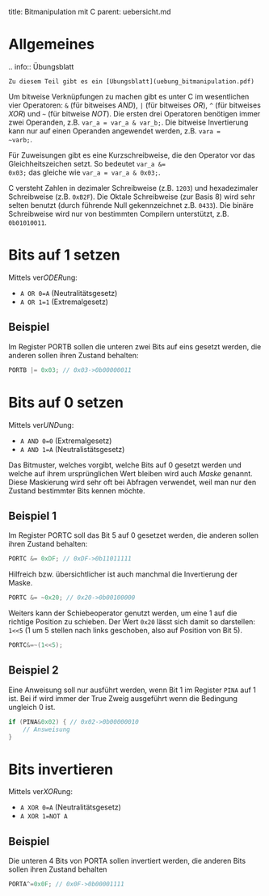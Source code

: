 title: Bitmanipulation mit C
parent: uebersicht.md

# Allgemeines

.. info:: Übungsblatt

    Zu diesem Teil gibt es ein [Übungsblatt](uebung_bitmanipulation.pdf)

Um bitweise Verknüpfungen zu machen gibt es unter C im wesentlichen vier Operatoren: <code>&</code> (für bitweises *AND*), <code>|</code> (für bitweises *OR*), <code>^</code> (für bitweises *XOR*) und <code>~</code> (für bitweise *NOT*). Die ersten drei Operatoren benötigen immer zwei Operanden, z.B. <code>var_a = var_a & var_b;</code>. Die bitweise Invertierung kann nur auf einen Operanden angewendet werden, z.B. <code>vara = ~varb;</code>.

Für Zuweisungen gibt es eine Kurzschreibweise, die den Operator vor das Gleichheitszeichen setzt. So bedeutet <code>var_a &= 0x03;</code> das gleiche wie <code>var_a = var_a & 0x03;</code>.

C versteht Zahlen in dezimaler Schreibweise (z.B. <code>1203</code>) und hexadezimaler Schreibweise (z.B. <code>0xB2F</code>). Die Oktale Schreibweise (zur Basis 8) wird sehr selten benutzt (durch führende Null gekennzeichnet z.B. <code>0433</code>). Die binäre Schreibweise wird nur von bestimmten Compilern unterstützt, z.B. <code>0b01010011</code>.

# Bits auf 1 setzen
Mittels ver*ODER*ung:

* <code>A OR 0=A</code> (Neutralitätsgesetz)
* <code>A OR 1=1</code> (Extremalgesetz)

## Beispiel
Im Register PORTB sollen die unteren zwei Bits auf eins gesetzt werden, die anderen sollen ihren Zustand behalten:

```c
PORTB |= 0x03; // 0x03->0b00000011
```

# Bits auf 0 setzen
Mittels ver*UND*ung:

* <code>A AND 0=0</code> (Extremalgesetz)
* <code>A AND 1=A</code> (Neutralistätsgesetz)

Das Bitmuster, welches vorgibt, welche Bits auf 0 gesetzt werden und welche auf ihrem ursprünglichen Wert bleiben wird auch *Maske* genannt. Diese Maskierung wird sehr oft bei Abfragen verwendet, weil man nur den Zustand bestimmter Bits kennen möchte.

## Beispiel 1
Im Register PORTC soll das Bit 5 auf 0 gesetzet werden, die anderen sollen ihren Zustand behalten:

```c
PORTC &= 0xDF; // 0xDF->0b11011111
```

Hilfreich bzw. übersichtlicher ist auch manchmal die Invertierung der Maske.

```c
PORTC &= ~0x20; // 0x20->0b00100000
```

Weiters kann der Schiebeoperator genutzt werden, um eine 1 auf die richtige Position zu schieben. Der Wert <code>0x20</code> lässt sich damit so darstellen: <code>1<<5</code> (1 um 5 stellen nach links geschoben, also auf Position von Bit 5).

```c
PORTC&=~(1<<5);
```

## Beispiel 2
Eine Anweisung soll nur ausführt werden, wenn Bit 1 im Register <code>PINA</code> auf 1 ist. Bei if wird immer der True Zweig ausgeführt wenn die Bedingung ungleich 0 ist.

```c
if (PINA&0x02) { // 0x02->0b00000010
    // Answeisung
}
```

# Bits invertieren
Mittels ver*XOR*ung:

* <code>A XOR 0=A</code> (Neutralitätsgesetz)
* <code>A XOR 1=NOT A</code>

## Beispiel
Die unteren 4 Bits von PORTA sollen invertiert werden, die anderen Bits sollen ihren Zustand behalten

```c
PORTA^=0x0F; // 0x0F->0b00001111
```